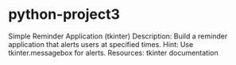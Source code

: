 # python-project3
Simple Reminder Application (tkinter)
Description: Build a reminder application that alerts users at specified times. Hint: Use tkinter.messagebox for alerts. Resources: tkinter documentation
